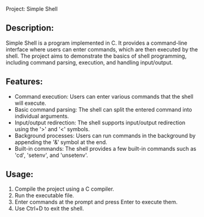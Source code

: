 Project: Simple Shell

Description:
------------
Simple Shell is a program implemented in C.
It provides a command-line interface where users can enter commands,
which are then executed by the shell.
The project aims to demonstrate the basics of shell programming,
including command parsing, execution, and handling input/output.

Features:
---------
- Command execution: Users can enter various commands that the shell will execute.
- Basic command parsing: The shell can split the entered command into individual arguments.
- Input/output redirection: The shell supports input/output redirection using the '>' and '<' symbols.
- Background processes: Users can run commands in the background by appending the '&' symbol at the end.
- Built-in commands: The shell provides a few built-in commands such as 'cd', 'setenv', and 'unsetenv'.

Usage:
------
1. Compile the project using a C compiler.
2. Run the executable file.
3. Enter commands at the prompt and press Enter to execute them.
4. Use Ctrl+D to exit the shell.
